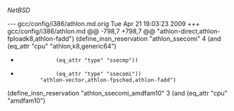 $NetBSD$

--- gcc/config/i386/athlon.md.orig	Tue Apr 21 19:03:23 2009
+++ gcc/config/i386/athlon.md
@@ -798,7 +798,7 @@
 			 "athlon-direct,athlon-fploadk8,athlon-fadd")
 (define_insn_reservation "athlon_ssecomi" 4
 			 (and (eq_attr "cpu" "athlon,k8,generic64")
-			      (eq_attr "type" "ssecmp"))
+			      (eq_attr "type" "ssecomi"))
 			 "athlon-vector,athlon-fpsched,athlon-fadd")
 (define_insn_reservation "athlon_ssecomi_amdfam10" 3
 			 (and (eq_attr "cpu" "amdfam10")
